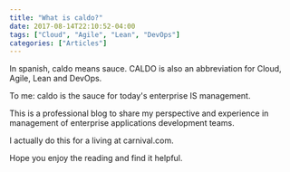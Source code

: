 ```yaml
---
title: "What is caldo?"
date: 2017-08-14T22:10:52-04:00
tags: ["Cloud", "Agile", "Lean", "DevOps"]
categories: ["Articles"]
---
```


In spanish, caldo means sauce. CALDO is also an abbreviation for Cloud, Agile, Lean and DevOps.

To me: caldo is the sauce for today's enterprise IS management.

This is a professional blog to share my perspective and experience in management of enterprise applications development teams.

I actually do this for a living at carnival.com.

Hope you enjoy the reading and find it helpful.

